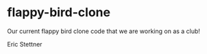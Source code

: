 flappy-bird-clone
=================

Our current flappy bird clone code that we are working on as a club!

Eric Stettner
